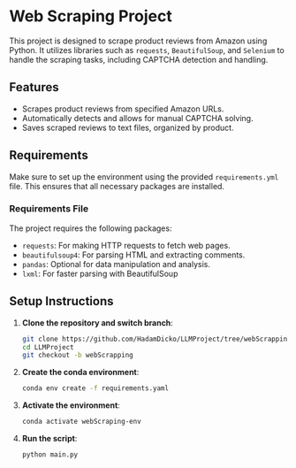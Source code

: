 # Web Scraping Project

This project is designed to scrape product reviews from Amazon using Python. It utilizes libraries such as `requests`, `BeautifulSoup`, and `Selenium` to handle the scraping tasks, including CAPTCHA detection and handling.

## Features

- Scrapes product reviews from specified Amazon URLs.
- Automatically detects and allows for manual CAPTCHA solving.
- Saves scraped reviews to text files, organized by product.

## Requirements

Make sure to set up the environment using the provided `requirements.yml` file. This ensures that all necessary packages are installed.

### Requirements File

The project requires the following packages:
- `requests`: For making HTTP requests to fetch web pages.
- `beautifulsoup4`: For parsing HTML and extracting comments.
- `pandas`: Optional for data manipulation and analysis.
- `lxml`: For faster parsing with BeautifulSoup

## Setup Instructions

1. **Clone the repository and switch branch**:
   ```bash
   git clone https://github.com/HadamDicko/LLMProject/tree/webScrapping
   cd LLMProject
   git checkout -b webScrapping
2. **Create the conda environment**:
   ```bash
   conda env create -f requirements.yaml
3. **Activate the environment**:
   ```bash
   conda activate webScraping-env
4. **Run the script**:
   ```bash
   python main.py
